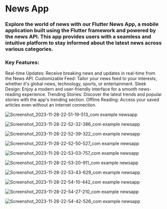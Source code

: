 # News App
### Explore the world of news with our Flutter News App, a mobile application built using the Flutter framework and powered by the news API. This app provides users with a seamless and intuitive platform to stay informed about the latest news across various categories.

### Key Features:

Real-time Updates: Receive breaking news and updates in real-time from the News API.
Customizable Feed: Tailor your news feed to your interests, whether it's global news, technology, sports, or entertainment.
Sleek Design: Enjoy a modern and user-friendly interface for a smooth news-reading experience.
Trending Stories: Discover the latest trends and popular stories with the app's trending section.
Offline Reading: Access your saved articles even without an internet connection.

![Screenshot_2023-11-28-22-51-19-513_com example newsapp](https://github.com/shahriar00/News-App/assets/70763173/9c58fe5a-81a1-4db2-a9bd-39fa441ec6a1)

![Screenshot_2023-11-28-22-52-32-386_com example newsapp](https://github.com/shahriar00/News-App/assets/70763173/8caf862d-72a8-4cb3-b26a-12c65bb1f93e)

![Screenshot_2023-11-28-22-52-39-322_com example newsapp](https://github.com/shahriar00/News-App/assets/70763173/9955d8f3-cd31-411d-b35a-ef6459b01612)

![Screenshot_2023-11-28-22-52-50-527_com example newsapp](https://github.com/shahriar00/News-App/assets/70763173/a81f60e5-4602-4e75-aa90-b2562f3ef3ee)


![Screenshot_2023-11-28-22-53-03-757_com example newsapp](https://github.com/shahriar00/News-App/assets/70763173/f0f5a116-96e8-43c6-b6c0-6dcdc3a13121)


![Screenshot_2023-11-28-22-53-20-911_com example newsapp](https://github.com/shahriar00/News-App/assets/70763173/2ba605e4-bf6f-4408-9210-2d2617c11122)


![Screenshot_2023-11-28-22-53-43-629_com example newsapp](https://github.com/shahriar00/News-App/assets/70763173/8ce8f29b-bb92-4fe5-aec3-089526c511cc)


![Screenshot_2023-11-28-22-54-10-442_com example newsapp](https://github.com/shahriar00/News-App/assets/70763173/3dc217ee-7a0f-4d29-8924-51fec10a1083)


![Screenshot_2023-11-28-22-54-27-210_com example newsapp](https://github.com/shahriar00/News-App/assets/70763173/eb7689b3-96d6-4895-8a65-79fc697c1845)


![Screenshot_2023-11-28-22-54-42-526_com example newsapp](https://github.com/shahriar00/News-App/assets/70763173/cd26073d-8096-44fd-b7ae-c18e1daec36c)
